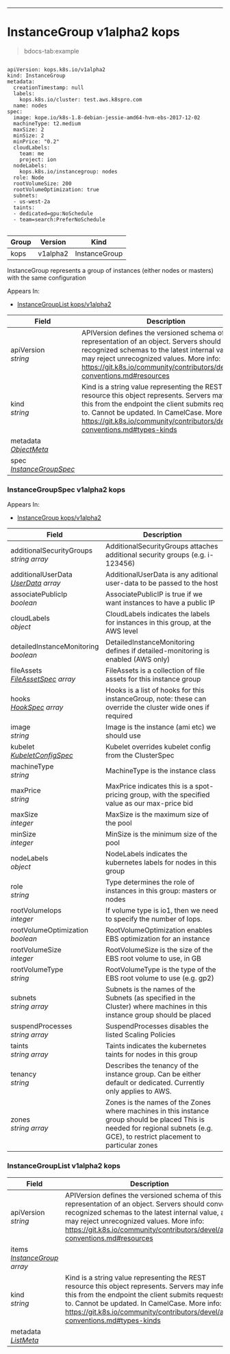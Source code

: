 

-----------
# InstanceGroup v1alpha2 kops

>bdocs-tab:example 

```bdocs-tab:example_yaml

apiVersion: kops.k8s.io/v1alpha2
kind: InstanceGroup
metadata:
  creationTimestamp: null
  labels:
    kops.k8s.io/cluster: test.aws.k8spro.com
  name: nodes
spec:
  image: kope.io/k8s-1.8-debian-jessie-amd64-hvm-ebs-2017-12-02
  machineType: t2.medium
  maxSize: 2
  minSize: 2
  minPrice: "0.2"
  cloudLabels:
    team: me
    project: ion
  nodeLabels:
    kops.k8s.io/instancegroup: nodes
  role: Node
  rootVolumeSize: 200
  rootVolumeOptimization: true
  subnets:
  - us-west-2a
  taints:
  - dedicated=gpu:NoSchedule
  - team=search:PreferNoSchedule


```


Group        | Version     | Kind
------------ | ---------- | -----------
kops | v1alpha2 | InstanceGroup







InstanceGroup represents a group of instances (either nodes or masters) with the same configuration

<aside class="notice">
Appears In:

<ul> 
<li><a href="#instancegrouplist-v1alpha2-kops">InstanceGroupList kops/v1alpha2</a></li>
</ul> </aside>

Field        | Description
------------ | -----------
apiVersion <br /> *string*    | APIVersion defines the versioned schema of this representation of an object. Servers should convert recognized schemas to the latest internal value, and may reject unrecognized values. More info: https://git.k8s.io/community/contributors/devel/api-conventions.md#resources
kind <br /> *string*    | Kind is a string value representing the REST resource this object represents. Servers may infer this from the endpoint the client submits requests to. Cannot be updated. In CamelCase. More info: https://git.k8s.io/community/contributors/devel/api-conventions.md#types-kinds
metadata <br /> *[ObjectMeta](#objectmeta-v1-meta)*    | 
spec <br /> *[InstanceGroupSpec](#instancegroupspec-v1alpha2-kops)*    | 


### InstanceGroupSpec v1alpha2 kops

<aside class="notice">
Appears In:

<ul>
<li><a href="#instancegroup-v1alpha2-kops">InstanceGroup kops/v1alpha2</a></li>
</ul></aside>

Field        | Description
------------ | -----------
additionalSecurityGroups <br /> *string array*    | AdditionalSecurityGroups attaches additional security groups (e.g. i-123456)
additionalUserData <br /> *[UserData](#userdata-v1alpha2-kops) array*    | AdditionalUserData is any aditional user-data to be passed to the host
associatePublicIp <br /> *boolean*    | AssociatePublicIP is true if we want instances to have a public IP
cloudLabels <br /> *object*    | CloudLabels indicates the labels for instances in this group, at the AWS level
detailedInstanceMonitoring <br /> *boolean*    | DetailedInstanceMonitoring defines if detailed-monitoring is enabled (AWS only)
fileAssets <br /> *[FileAssetSpec](#fileassetspec-v1alpha2-kops) array*    | FileAssets is a collection of file assets for this instance group
hooks <br /> *[HookSpec](#hookspec-v1alpha2-kops) array*    | Hooks is a list of hooks for this instanceGroup, note: these can override the cluster wide ones if required
image <br /> *string*    | Image is the instance (ami etc) we should use
kubelet <br /> *[KubeletConfigSpec](#kubeletconfigspec-v1alpha2-kops)*    | Kubelet overrides kubelet config from the ClusterSpec
machineType <br /> *string*    | MachineType is the instance class
maxPrice <br /> *string*    | MaxPrice indicates this is a spot-pricing group, with the specified value as our max-price bid
maxSize <br /> *integer*    | MaxSize is the maximum size of the pool
minSize <br /> *integer*    | MinSize is the minimum size of the pool
nodeLabels <br /> *object*    | NodeLabels indicates the kubernetes labels for nodes in this group
role <br /> *string*    | Type determines the role of instances in this group: masters or nodes
rootVolumeIops <br /> *integer*    | If volume type is io1, then we need to specify the number of Iops.
rootVolumeOptimization <br /> *boolean*    | RootVolumeOptimization enables EBS optimization for an instance
rootVolumeSize <br /> *integer*    | RootVolumeSize is the size of the EBS root volume to use, in GB
rootVolumeType <br /> *string*    | RootVolumeType is the type of the EBS root volume to use (e.g. gp2)
subnets <br /> *string array*    | Subnets is the names of the Subnets (as specified in the Cluster) where machines in this instance group should be placed
suspendProcesses <br /> *string array*    | SuspendProcesses disables the listed Scaling Policies
taints <br /> *string array*    | Taints indicates the kubernetes taints for nodes in this group
tenancy <br /> *string*    | Describes the tenancy of the instance group. Can be either default or dedicated. Currently only applies to AWS.
zones <br /> *string array*    | Zones is the names of the Zones where machines in this instance group should be placed This is needed for regional subnets (e.g. GCE), to restrict placement to particular zones

### InstanceGroupList v1alpha2 kops



Field        | Description
------------ | -----------
apiVersion <br /> *string*    | APIVersion defines the versioned schema of this representation of an object. Servers should convert recognized schemas to the latest internal value, and may reject unrecognized values. More info: https://git.k8s.io/community/contributors/devel/api-conventions.md#resources
items <br /> *[InstanceGroup](#instancegroup-v1alpha2-kops) array*    | 
kind <br /> *string*    | Kind is a string value representing the REST resource this object represents. Servers may infer this from the endpoint the client submits requests to. Cannot be updated. In CamelCase. More info: https://git.k8s.io/community/contributors/devel/api-conventions.md#types-kinds
metadata <br /> *[ListMeta](#listmeta-v1-meta)*    | 





